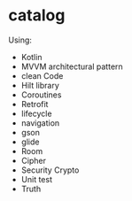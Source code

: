 # catalog

Using:
- Kotlin
- MVVM architectural pattern
- clean Code
- Hilt library 
- Coroutines
- Retrofit
- lifecycle
- navigation
- gson
- glide
- Room 
- Cipher
- Security Crypto
- Unit test
- Truth
